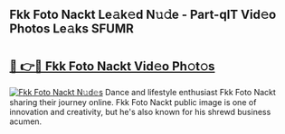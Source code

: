 ## Fkk Foto Nackt Le𝚊k𝚎d N𝚞𝚍e - Part-qIT Vid𝚎o Photos Le𝚊ks SFUMR

# <h2><a href="http://fb6eix.evod.top/?m=Fkk+Foto+Nackt">🔗 👉🔴 Fkk Foto Nackt Vid𝚎o Ph𝚘t𝚘s</a></h2>

[![Fkk Foto Nackt N𝚞d𝚎s](https://i.imgur.com/8V9OHl7.gif)](http://fb6eix.evod.top/?m=Fkk+Foto+Nackt)
Dance and lifestyle enthusiast Fkk Foto Nackt sharing their journey online. Fkk Foto Nackt public image is one of innovation and creativity, but he's also known for his shrewd business acumen. 
